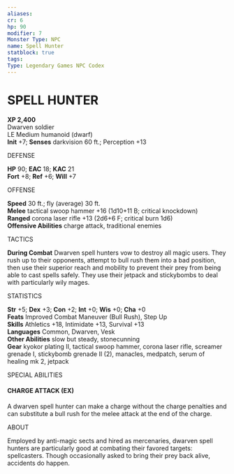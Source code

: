 ```yaml
---
aliases: 
cr: 6
hp: 90
modifier: 7
Monster Type: NPC
name: Spell Hunter
statblock: true
tags: 
Type: Legendary Games NPC Codex
---
```

# SPELL HUNTER


**XP 2,400**  
Dwarven soldier  
LE Medium humanoid (dwarf)  
**Init** +7; **Senses** darkvision 60 ft.; Perception +13

DEFENSE

**HP** 90; **EAC** 18; **KAC** 21  
**Fort** +8; **Ref** +6; **Will** +7

OFFENSE

**Speed** 30 ft.; fly (average) 30 ft.  
**Melee** tactical swoop hammer +16 (1d10+11 B; critical knockdown)  
**Ranged** corona laser rifle +13 (2d6+6 F; critical burn 1d6)  
**Offensive Abilities** charge attack, traditional enemies

TACTICS

**During Combat** Dwarven spell hunters vow to destroy all magic users. They rush up to their opponents, attempt to bull rush them into a bad position, then use their superior reach and mobility to prevent their prey from being able to cast spells safely. They use their jetpack and stickybombs to deal with particularly wily mages.

STATISTICS

**Str** +5; **Dex** +3; **Con** +2; **Int** +0; **Wis** +0; **Cha** +0  
**Feats** Improved Combat Maneuver (Bull Rush), Step Up  
**Skills** Athletics +18, Intimidate +13, Survival +13  
**Languages** Common, Dwarven, Vesk  
**Other Abilities** slow but steady, stonecunning  
**Gear** kyokor plating II, tactical swoop hammer, corona laser rifle, screamer grenade I, stickybomb grenade II (2), manacles, medpatch, serum of healing mk 2, jetpack

SPECIAL ABILITIES

#### CHARGE ATTACK (EX)

A dwarven spell hunter can make a charge without the charge penalties and can substitute a bull rush for the melee attack at the end of the charge.

ABOUT

Employed by anti-magic sects and hired as mercenaries, dwarven spell hunters are particularly good at combating their favored targets: spellcasters. Though occasionally asked to bring their prey back alive, accidents do happen.
